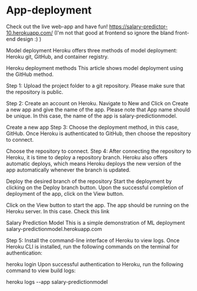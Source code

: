 # App-deployment

Check out the live web-app and have fun!
https://salary-predictor-10.herokuapp.com/ (I'm not that good at frontend so ignore the bland front-end design :) )

Model deployment
Heroku offers three methods of model deployment: Heroku git, GitHub, and container registry.


Heroku deployment methods
This article shows model deployment using the GitHub method.

Step 1: Upload the project folder to a git repository. Please make sure that the repository is public.


Step 2: Create an account on Heroku. Navigate to New and Click on Create a new app and give the name of the app. Please note that App name should be unique. In this case, the name of the app is salary-predictionmodel.


Create a new app
Step 3: Choose the deployment method, in this case, GitHub. Once Heroku is authenticated to GitHub, then choose the repository to connect.


Choose the repository to connect.
Step 4: After connecting the repository to Heroku, it is time to deploy a repository branch. Heroku also offers automatic deploys, which means Heroku deploys the new version of the app automatically whenever the branch is updated.


Deploy the desired branch of the repository
Start the deployment by clicking on the Deploy branch button. Upon the successful completion of deployment of the app, click on the View button.


Click on the View button to start the app.
The app should be running on the Heroku server. In this case. Check this link

Salary Prediction Model
This is a simple demonstration of ML deployment
salary-predictionmodel.herokuapp.com


Step 5: Install the command-line interface of Heroku to view logs. Once Heroku CLI is installed, run the following commands on the terminal for authentication:

heroku login
Upon successful authentication to Heroku, run the following command to view build logs:

heroku logs --app salary-predictionmodel
